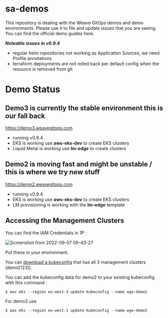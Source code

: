# sa-demos
This repository is dealing with the Weave GitOps demos and demo environments. Please use it to file and update issues that you are seeing. You can find the official demo guides here.

**_Noteable issues in v0.9.4_**
- regular helm repositories not working as Application Sources, we need Profile annotations
- terraform deployments are not rolled back per default config when the resource is removed from git

# Demo Status

## Demo3 is currently the stable environment this is our fall back
https://demo3.weavegitops.com
- running v0.9.4 
-  EKS is working use **aws-eks-dev** to create EKS clusters
- Liquid Metal is working use **lm-edge** to create clusters


## Demo2 is moving fast and might be unstable / this is where we try new stuff
https://demo2.weavegitops.com
- running v0.9.4
- EKS is working use **aws-eks-dev** to create EKS clusters
- LM provisioning is working with the **lm-edge** template

## Accessing the Management Clusters

You can find the IAM Credentials in 1P : 

![Screenshot from 2022-09-07 09-43-27](https://user-images.githubusercontent.com/2788194/188821862-4ca062e0-bd38-4839-8186-257cf625215b.png)

Put these in your environment. 

You can [download a kubeconfig](https://github.com/weaveworks/sa-demos/raw/main/kubeconfig/config) that has all 3 management clusters (demo[123]).

You can add the kubeconfig data for demo2 to your existing kubeconfig with this command :
```
$ aws eks --region eu-west-3 update-kubeconfig --name wge-demo2 
```

For demo3 use 
```
$ aws eks --region eu-west-1 update-kubeconfig --name wge-demo3
```
